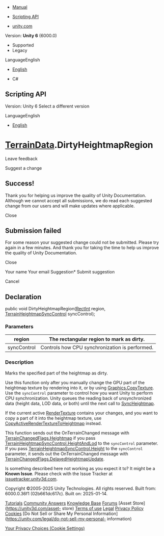 [ ]()

  * [Manual](../Manual/index.html)
  * [Scripting API](../ScriptReference/index.html)

  * [unity.com](https://unity.com/)

Version: **Unity 6** (6000.0)

  * Supported
  * Legacy

LanguageEnglish

  * [English]()

  * C#

[ ](https://docs.unity3d.com)

## Scripting API

Version: Unity 6 Select a different version

LanguageEnglish

  * [English]()

#  [TerrainData](TerrainData.html).DirtyHeightmapRegion

Leave feedback

Suggest a change

## Success!

Thank you for helping us improve the quality of Unity Documentation. Although
we cannot accept all submissions, we do read each suggested change from our
users and will make updates where applicable.

Close

## Submission failed

For some reason your suggested change could not be submitted. Please <a>try
again</a> in a few minutes. And thank you for taking the time to help us
improve the quality of Unity Documentation.

Close

Your name Your email Suggestion* Submit suggestion

Cancel

[ ]()

## Declaration

public void DirtyHeightmapRegion([RectInt](RectInt.html) region,
[TerrainHeightmapSyncControl](TerrainHeightmapSyncControl.html) syncControl);

### Parameters

region | The rectangular region to mark as dirty.  
---|---  
syncControl | Controls how CPU synchronization is performed.  
  
### Description

Marks the specified part of the heightmap as dirty.

Use this function only after you manually change the GPU part of the heightmap
texture by rendering into it, or by using
[Graphics.CopyTexture](Graphics.CopyTexture.html). Use the `syncControl`
parameter to control how you want Unity to perform CPU synchronization. Unity
queues the reading back of unsynchronized data (height data, LOD data, or
both) until the next call to [SyncHeightmap](TerrainData.SyncHeightmap.html).  
  
If the current active [RenderTexture](RenderTexture.html) contains your
changes, and you want to copy a part of it into the heightmap texture, use
[CopyActiveRenderTextureToHeightmap](TerrainData.CopyActiveRenderTextureToHeightmap.html)
instead.  
  
This function sends out the OnTerrainChanged message with
[TerrainChangedFlags.Heightmap](TerrainChangedFlags.Heightmap.html) if you
pass
[TerrainHeightmapSyncControl.HeightAndLod](TerrainHeightmapSyncControl.HeightAndLod.html)
to the `syncControl` parameter. If you pass
[TerrainHeightmapSyncControl.Height](TerrainHeightmapSyncControl.Height.html)
to the `syncControl` parameter, it sends out the OnTerrainChanged message with
[TerrainChangedFlags.DelayedHeightmapUpdate](TerrainChangedFlags.DelayedHeightmapUpdate.html).

Is something described here not working as you expect it to? It might be a
**Known Issue**. Please check with the Issue Tracker at
[issuetracker.unity3d.com](https://issuetracker.unity3d.com).

Copyright ©2005-2025 Unity Technologies. All rights reserved. Built from:
6000.0.36f1 (02b661dc617c). Built on: 2025-01-14.

[Tutorials](https://unity3d.com/learn) [Community
Answers](https://answers.unity3d.com) [Knowledge
Base](https://support.unity3d.com/hc/en-us)
[Forums](https://forum.unity3d.com) [Asset Store](https://unity3d.com/asset-
store) [Terms of use](https://docs.unity3d.com/Manual/TermsOfUse.html)
[Legal](https://unity.com/legal) [Privacy
Policy](https://unity.com/legal/privacy-policy)
[Cookies](https://unity.com/legal/cookie-policy) [Do Not Sell or Share My
Personal Information](https://unity.com/legal/do-not-sell-my-personal-
information)

[Your Privacy Choices (Cookie Settings)](javascript:void\(0\);)

